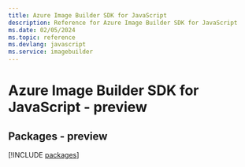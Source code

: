 ```yaml
---
title: Azure Image Builder SDK for JavaScript
description: Reference for Azure Image Builder SDK for JavaScript
ms.date: 02/05/2024
ms.topic: reference
ms.devlang: javascript
ms.service: imagebuilder
---
```

# Azure Image Builder SDK for JavaScript - preview
## Packages - preview
[!INCLUDE [packages](image-builder-index.md)]